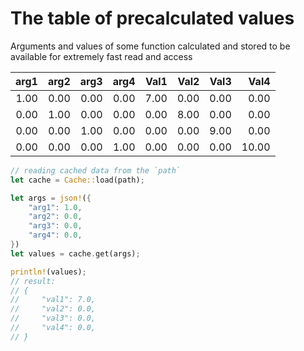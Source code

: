 # The table of precalculated values

Arguments and values of some function calculated and stored to be available for extremely fast read and access

  arg1  |  arg2  |   arg3  |  arg4  |  Val1  |  Val2  |  Val3  |  Val4  |
   ---: |   ---: |    ---: |   ---: |  ---:  |  ---:  |  ---:  |  ---:  |
   1.00 |   0.00 |    0.00 |   0.00 |   7.00 |   0.00 |   0.00 |   0.00 |
   0.00 |   1.00 |    0.00 |   0.00 |   0.00 |   8.00 |   0.00 |   0.00 |
   0.00 |   0.00 |    1.00 |   0.00 |   0.00 |   0.00 |   9.00 |   0.00 |
   0.00 |   0.00 |    0.00 |   1.00 |   0.00 |   0.00 |   0.00 |  10.00 |

```rust
// reading cached data from the `path`
let cache = Cache::load(path);

let args = json!({
    "arg1": 1.0,
    "arg2": 0.0,
    "arg3": 0.0,
    "arg4": 0.0,
})
let values = cache.get(args);

println!(values);
// result:
// {
//     "val1": 7.0,
//     "val2": 0.0,
//     "val3": 0.0,
//     "val4": 0.0,
// } 

```

